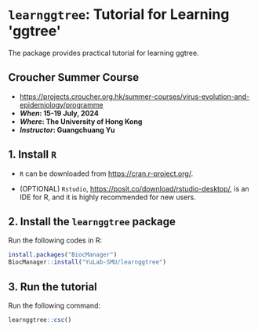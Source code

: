 
# `learnggtree`: Tutorial for Learning 'ggtree'


The package provides practical tutorial for learning ggtree. 


## Croucher Summer Course

+ <https://projects.croucher.org.hk/summer-courses/virus-evolution-and-epidemiology/programme>
+ **_When_: 15-19 July, 2024**
+ **_Where_: The University of Hong Kong**
+ **_Instructor_: Guangchuang Yu**

## 1. Install `R`

+ `R` can be downloaded from <https://cran.r-project.org/>.

+ (OPTIONAL) `Rstudio`, <https://posit.co/download/rstudio-desktop/>, is an IDE for R, and it is highly recommended for new users. 

## 2. Install the `learnggtree` package

Run the following codes in R:

```r
install.packages("BiocManager")
BiocManager::install("YuLab-SMU/learnggtree")
```

## 3. Run the tutorial

Run the following command:

```r
learnggtree::csc()
```


